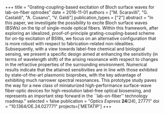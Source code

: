 +++
title = "Grating-coupling-based excitation of Bloch surface waves for lab-on-fiber optrodes"
date = 2016-11-01
authors = ["M. Scaravilli", "G. Castaldi", "A. Cusano", "V. Galdi"]
publication_types = ["2"]
abstract = "In this paper, we investigate the possibility to excite Bloch surface waves (BSWs) on the tip of single-mode optical fibers. Within this framework, after exploring an idealized, proof-of-principle grating-coupling-based scheme for on-tip excitation of BSWs, we focus on an alternative configuration that is more robust with respect to fabrication-related non-idealities. Subsequently, with a view towards label-free chemical and biological sensing, we present a specific design aimed at enhancing the sensitivity (in terms of wavelength shift) of the arising resonance with respect to changes in the refractive properties of the surrounding environment. Numerical results indicate that the attained sensitivities are in line with those exhibited by state-of-the-art plasmonic bioprobes, with the key advantage of exhibiting much narrower spectral resonances. This prototype study paves the way for a new class of miniaturized high-performance surface-wave fiber-optic devices for high-resolution label-free optical biosensing, and represents an important step forward in the ``lab-on-fiber'' technology roadmap."
selected = false
publication = "*Optics Express* **24**(24), 27771"
doi = "10.1364/OE.24.027771"
projects=['METATIP']
+++
